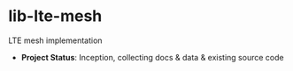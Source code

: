 # lib-lte-mesh
LTE mesh implementation

 * **Project Status**: Inception, collecting docs & data & existing source code

